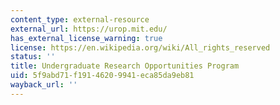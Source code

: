 ```yaml
---
content_type: external-resource
external_url: https://urop.mit.edu/
has_external_license_warning: true
license: https://en.wikipedia.org/wiki/All_rights_reserved
status: ''
title: Undergraduate Research Opportunities Program
uid: 5f9abd71-f191-4620-9941-eca85da9eb81
wayback_url: ''
---
```

